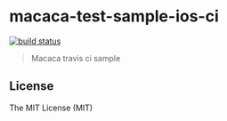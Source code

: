 # macaca-test-sample-ios-ci

[![build status][travis-image]][travis-url]

[travis-image]: https://img.shields.io/travis/macaca-sample/macaca-ci-sample-ios-travis.svg?style=flat-square
[travis-url]: https://travis-ci.org/macaca-sample/macaca-ci-sample-ios-travis

> Macaca travis ci sample

## License

The MIT License (MIT)
